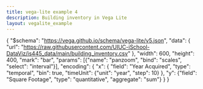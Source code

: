 ```yaml
---
title: vega-lite example 4
description: Building inventory in Vega Lite
layout: vegalite_example
---
```


{
  "$schema": "https://vega.github.io/schema/vega-lite/v5.json",
  "data": {
    "url": "https://raw.githubusercontent.com/UIUC-iSchool-DataViz/is445_data/main/building_inventory.csv"
  },
  "width": 600,
  "height": 400,
  "mark": "bar",
  "params": [{"name": "panzoom", "bind": "scales", "select": "interval"}],
  "encoding": {
    "x": {
      "field": "Year Acquired",
      "type": "temporal",
      "bin": true,
      "timeUnit": {"unit": "year", "step": 10}
    },
    "y": {"field": "Square Footage", "type": "quantitative", "aggregate": "sum"}
  }
}
